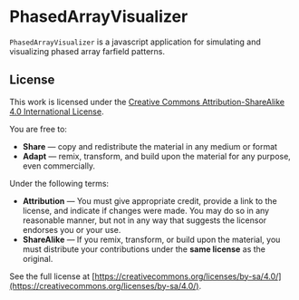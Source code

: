 # PhasedArrayVisualizer

`PhasedArrayVisualizer` is a javascript application for simulating and visualizing phased array farfield patterns.

## License

This work is licensed under the [Creative Commons Attribution-ShareAlike 4.0 International License](https://creativecommons.org/licenses/by-sa/4.0/).

You are free to:

- **Share** — copy and redistribute the material in any medium or format  
- **Adapt** — remix, transform, and build upon the material for any purpose, even commercially.  

Under the following terms:

- **Attribution** — You must give appropriate credit, provide a link to the license, and indicate if changes were made. You may do so in any reasonable manner, but not in any way that suggests the licensor endorses you or your use.  
- **ShareAlike** — If you remix, transform, or build upon the material, you must distribute your contributions under the **same license** as the original.

See the full license at [https://creativecommons.org/licenses/by-sa/4.0/](https://creativecommons.org/licenses/by-sa/4.0/).
